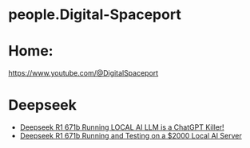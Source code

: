 # people.Digital-Spaceport
# Home:
https://www.youtube.com/@DigitalSpaceport

# Deepseek
- [Deepseek R1 671b Running LOCAL AI LLM is a ChatGPT Killer!](https://youtu.be/yFKOOK6qqT8)
- [Deepseek R1 671b Running and Testing on a $2000 Local AI Server](https://youtu.be/Tq_cmN4j2yY)
